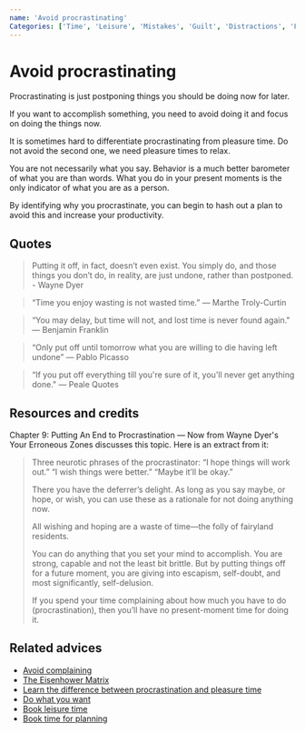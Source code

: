 ```yaml
---
name: 'Avoid procrastinating'
Categories: ['Time', 'Leisure', 'Mistakes', 'Guilt', 'Distractions', 'Focus', 'Time management', 'Commitment', 'Procrastination', 'Goals', 'Productivity']
---
```

# Avoid procrastinating

Procrastinating is just postponing things you should be doing now for later.

If you want to accomplish something, you need to avoid doing it and focus on doing the things now.

It is sometimes hard to differentiate procrastinating from pleasure time. Do not avoid the second one, we need pleasure times to relax.

You are not necessarily what you say. Behavior is a much better barometer of what you are than words. What you do in your present moments is the only indicator of what you are as a person.

By identifying why you procrastinate, you can begin to hash out a plan to avoid this and increase your productivity.

## Quotes

> Putting it off, in fact, doesn’t even exist. You simply do, and those things you don’t do, in reality, are just undone, rather than postponed. - Wayne Dyer

> “Time you enjoy wasting is not wasted time.” ― Marthe Troly-Curtin

> “You may delay, but time will not, and lost time is never found again." ― Benjamin Franklin

> “Only put off until tomorrow what you are willing to die having left undone” ― Pablo Picasso

> “If you put off everything till you're sure of it, you'll never get anything done." ― Peale Quotes

## Resources and credits

Chapter 9: Putting An End to Procrastination — Now from Wayne Dyer's Your Erroneous Zones discusses this topic. Here is an extract from it:

> Three neurotic phrases of the procrastinator: “I hope things will work out.” “I wish things were better.” “Maybe it’ll be okay.”
> 
> There you have the deferrer’s delight. As long as you say maybe, or hope, or wish, you can use these as a rationale for not doing anything now.
> 
> All wishing and hoping are a waste of time—the folly of fairyland residents.
> 
> You can do anything that you set your mind to accomplish. You are strong, capable and not the least bit brittle. But by putting things off for a future moment, you are giving into escapism, self-doubt, and most significantly, self-delusion.
> 
> If you spend your time complaining about how much you have to do (procrastination), then you’ll have no present-moment time for doing it.

## Related advices

- [Avoid complaining](../Avoid%20complaining/index.md)
- [The Eisenhower Matrix](../The%20Eisenhower%20Matrix/index.md)
- [Learn the difference between procrastination and pleasure time](../Learn%20the%20difference%20between%20procrastination%20and%20leisure%20time/index.md)
- [Do what you want](../Do%20what%20you%20want/index.md)
- [Book leisure time](../Book%20leisure%20time/index.md)
- [Book time for planning](../Book%20time%20for%20planning/index.md)